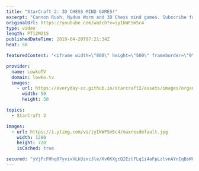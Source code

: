 ```yaml
---
title: "StarCraft 2: 3D CHESS MIND GAMES!"
excerpt: "Cannon Rush, Nydus Worm and 3D Chess mind games. Subscribe for more videos: http://lowko.tv/youtube More StarCraft 2 casts: https://youtu.be/BfikSEkWzao  A really clever game of Protoss vs Zerg between Patience and soO. Both players try to outsmart each other constantly, trying to think one step ahead"
originalUrl: https://youtube.com/watch?v=iyIkWFSm5c4
type: video
length: PT12M21S
publishedDateTime: 2019-04-20T07:21:34Z
heat: 50

featuredContent: "<iframe width=\"800\" height=\"500\" frameborder=\"0\" src=\"https://www.youtube.com/embed/iyIkWFSm5c4\" allow=\"accelerometer; autoplay; encrypted-media; gyroscope; picture-in-picture\" allowfullscreen></iframe>"

provider:
  name: LowkoTV
  domain: lowko.tv
  images:
    - url: https://everyday-cc.github.io/starcraft2/assets/images/organizations/lowko.tv-50x50.jpg
      width: 50
      height: 50

topics:
  - StarCraft 2

images:
  - url: https://i.ytimg.com/vi/iyIkWFSm5c4/maxresdefault.jpg
    width: 1280
    height: 720
    isCached: true

secured: "yVjFcFHhq07yvixVLkUzxcJle/Kv0KXgcQIEzlFLq1i4aFpLzlvnAYnIqBsW0VaiYpQS4VMxAuWvszPGdzqXyQtg29lBN5jIzj/y5soGyfawKVIIA+V3mPFiX77KSrbaG7MlcVqXuf0Gf8HBF7Mt5RFQXvYFowXe7qG9Yzw/1sbTZfkwGvvc3lvZo6QXKSQqxcxkb94Hy/Yq4Eq9+TtIp12tl22ymFawQg6VVHqJc2LGoZHchJBG8YNySoa0Z2U/ofv1gQJmLoINPdkmIixwaVP0bDBZ7WQtKYWFt+VZv65D8Y2yMIvjPaIZ6EmwDVJnuiEC7s1r7naiN4jkuaLpqaQEuoRq5uD5EZutHn7ADvsz1eEJ6R2GX95QrrM0ova+/Fr1XqOZKplBw8r6kMJ+Y12FO6loKQVOcL1JuydyD3Q=;vI4YlSIWcCeLaSVJl19o5Q=="
---
```



